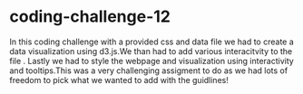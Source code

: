 # coding-challenge-12
In this coding challenge with a provided css and data file we had to create a data visualization using d3.js.We than had to add various interacitvity to the file . Lastly we had to style the webpage and visualization using interactivity and tooltips.This was a very challenging assigment to do as we had lots of freedom to pick what we wanted to add with the guidlines!
